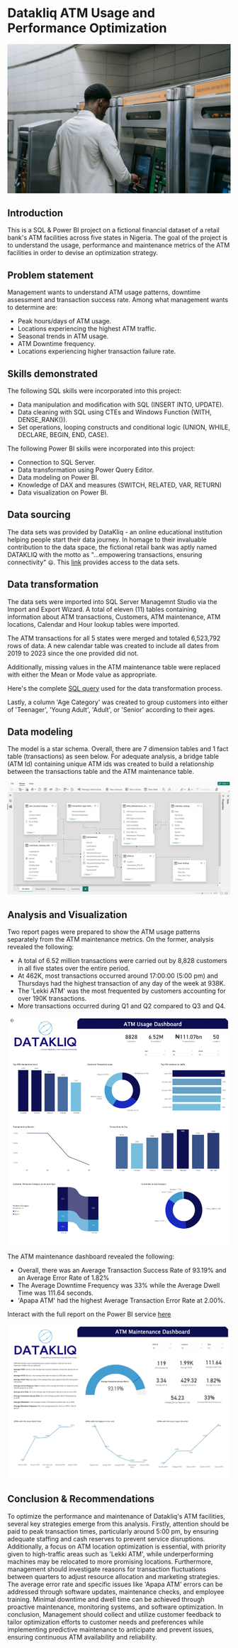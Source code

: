 # Datakliq ATM Usage and Performance Optimization
![](intro.jpg)
## Introduction
This is a SQL & Power BI project on a fictional financial dataset of a retail bank's ATM facilities across five states in Nigeria. The goal of the project is to understand the usage, performance and maintenance metrics of the ATM facilities in order to devise an optimization strategy.
## Problem statement
Management wants to understand ATM usage patterns, downtime assessment and transaction success rate. Among what management wants to determine are:
- Peak hours/days of ATM usage.
- Locations experiencing the highest ATM traffic.
- Seasonal trends in ATM usage.
- ATM Downtime frequency.
- Locations experiencing higher transaction failure rate.
## Skills demonstrated
The following SQL skills were incorporated into this project:
- Data manipulation and modification with SQL (INSERT INTO, UPDATE).
- Data cleaning with SQL using CTEs and Windows Function (WITH, DENSE_RANK()).
- Set operations, looping constructs and conditional logic (UNION, WHILE, DECLARE, BEGIN, END, CASE).

The following Power BI skills were incorporated into this project:
- Connection to SQL Server.
- Data transformation using Power Query Editor.
- Data modeling on Power BI.
- Knowledge of DAX and measures (SWITCH, RELATED, VAR, RETURN)
- Data visualization on Power BI.
## Data sourcing
The data sets was provided by DataKliq - an online educational institution helping people start their data journey. In homage to their invaluable contribution to the data space, the fictional retail bank was aptly named DATAKLIQ with the motto as "...empowering transactions, ensuring connectivity" `😄`. This [link](https://1drv.ms/u/s!AqSRjMFOmr0yk2QO22MdQJTigu1j?e=UAhalP) provides access to the data sets.
## Data transformation
The data sets were imported into SQL Server Managemnt Studio via the Import and Export Wizard.  A total of eleven (11) tables containing information about ATM transactions, Customers, ATM maintenance, ATM locations, Calendar and Hour lookup tables were imported.

The ATM transactions for all 5 states were merged and totaled 6,523,792 rows of data. A new calendar table was created to include all dates from 2019 to 2023 since the one provided did not.

Additionally, missing values in the ATM maintenance table were replaced with either the Mean or Mode value as appropriate.

Here's the complete [SQL query](https://github.com/emmywritescode/SQL-Queries/blob/main/DATAKLIQ%20ATM%20Performance%20Optimization.sql) used for the data transformation process.

Lastly, a column 'Age Category' was created to group customers into either of 'Teenager', 'Young Adult', 'Adult', or  'Senior' according to their ages.
## Data modeling
The model is a star schema. Overall, there are 7 dimension tables and 1 fact table (transactions) as seen below. For adequate analysis, a bridge table (ATM Id) containing unique ATM ids was created to build a relationship between the transactions table and the ATM maintenance table.

![](model.png)

## Analysis and Visualization
Two report pages were prepared to show the ATM usage patterns separately from the ATM maintenance metrics. On the former, analysis revealed the following:
- A total of 6.52 million transactions were carried out by 8,828 customers in all five states over the entire period.
- At 462K, most transactions occurred around 17:00:00 (5:00 pm) and Thursdays had the highest transaction of any day of the week at 938K.
- The 'Lekki ATM' was the most frequented by customers accounting for over 190K transactions.
- More transactions occurred during Q1 and Q2 compared to Q3 and Q4.

![](usage.jpg)

The ATM maintenance dashboard revealed the following:
- Overall, there was an Average Transaction Success Rate of 93.19% and an Average Error Rate of 1.82%
- The Average Downtime Frequency was 33% while the Average Dwell Time was 111.64 seconds.
- 'Apapa ATM' had the highest Average Transaction Error Rate at 2.00%.

Interact with the full report on the Power BI service [here]()

![](maintenance.jpg)

## Conclusion & Recommendations
To optimize the performance and maintenance of Datakliq's ATM facilities, several key strategies emerge from this analysis. Firstly, attention should be paid to peak transaction times, particularly around 5:00 pm, by ensuring adequate staffing and cash reserves to prevent service disruptions. Additionally, a focus on ATM location optimization is essential, with priority given to high-traffic areas such as 'Lekki ATM', while underperforming machines may be relocated to more promising locations. Furthermore, management should investigate reasons for transaction fluctuations between quarters to adjust resource allocation and marketing strategies. The average error rate and specific issues like 'Apapa ATM' errors can be addressed through software updates, maintenance checks, and employee training. Minimal downtime and dwell time can be achieved through proactive maintenance, monitoring systems, and software optimization. In conclusion, Management should collect and utilize customer feedback to tailor optimization efforts to customer needs and preferences while implementing predictive maintenance to anticipate and prevent issues, ensuring continuous ATM availability and reliability.




